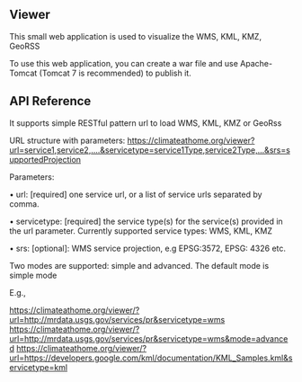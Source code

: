 ## Viewer

This small web application is used to visualize the WMS, KML, KMZ, GeoRSS

To use this web application, you can create a war file and use Apache-Tomcat (Tomcat 7 is recommended) to publish it.

## API Reference

It supports simple RESTful pattern url to load WMS, KML, KMZ or GeoRss

URL structure with parameters:
https://climateathome.org/viewer?url=service1,service2,....&servicetype=service1Type,service2Type,...&srs=supportedProjection

Parameters:

•	url: [required] one service url, or a list of service urls separated by comma. 

•	servicetype: [required]  the service type(s) for the service(s) provided in the url parameter. Currently supported service types: WMS, KML, KMZ

•	srs: [optional]: WMS service projection, e.g EPSG:3572, EPSG: 4326 etc. 

Two modes are supported: simple and advanced. The default mode is simple mode

E.g.,

https://climateathome.org/viewer/?url=http://mrdata.usgs.gov/services/pr&servicetype=wms
https://climateathome.org/viewer/?url=http://mrdata.usgs.gov/services/pr&servicetype=wms&mode=advanced
https://climateathome.org/viewer/?url=https://developers.google.com/kml/documentation/KML_Samples.kml&servicetype=kml

